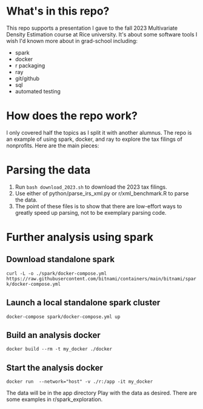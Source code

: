 # What's in this repo?
This repo supports a presentation I gave to the fall 2023 Multivariate Density Estimation course at Rice university. It's about some software tools I wish I'd known more about in grad-school including:

* spark
* docker
* r packaging
* ray
* git/github
* sql
* automated testing

# How does the repo work?
I only covered half the topics as I split it with another alumnus. The repo is an example of using spark, docker, and ray to explore the tax filings of nonprofits.  Here are the main pieces:

# Parsing the data
1. Run `bash download_2023.sh` to download the 2023 tax filings.
2. Use either of python/parse_irs_xml.py or r/xml_benchmark.R to parse the data.
3. The point of these files is to show that there are low-effort ways to greatly speed up parsing, not to be exemplary parsing code.

# Further analysis using spark
##  Download standalone spark
```curl -L -o ./spark/docker-compose.yml  https://raw.githubusercontent.com/bitnami/containers/main/bitnami/spark/docker-compose.yml```

## Launch a local standalone spark cluster
```docker-compose spark/docker-compose.yml up```

## Build an analysis docker
```docker build --rm -t my_docker ./docker```

## Start the analysis docker
```docker run  --network="host" -v ./r:/app -it my_docker```

The data will be in the app directory Play with the data as desired.  There are some examples in r/spark_exploration.